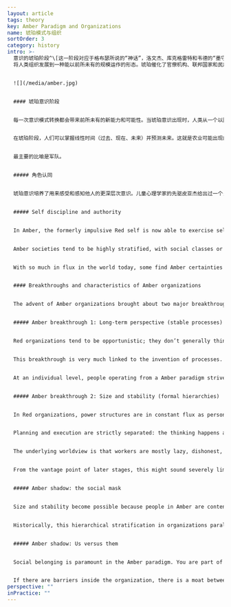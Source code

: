 ```yaml
---
layout: article
tags: theory
key: Amber Paradigm and Organizations
name: 琥珀模式与组织
sortOrder: 3
category: history
intro: >-
  意识的琥珀阶段^\[这一阶段对应于格布瑟所说的“神话”，洛文杰、库克格雷特和韦德的“墨守成规”，格雷夫斯的“DQ”，螺旋动力学派的“蓝色”，克根的“人际关系”，托伯特的“外交官”和“专家”，皮亚杰的“实用操作”以及其他一些人的学说。]
  将人类组织发展到一种能以前所未有的规模运作的形态。琥珀催化了官僚机构、联邦国家和民族国家的形成，其中许多组织已经存在了好几个世纪。琥珀组织力求稳定，其特点是在等级结构中定义有明确的角色和等级。通过指挥和控制来实现领导权，整个组织都需要服从。通过规则和程序来实现稳定和秩序。不鼓励创新，不欢迎竞争。最主要的比喻是军队。但也许最重要的琥珀组织是天主教会。


  ![](/media/amber.jpg)


  #### 琥珀意识阶段


  每一次意识模式转换都会带来前所未有的新能力和可能性。当琥珀意识出现时，人类从一个以园艺为生的部落世界跃升到农业、国家和文明、机构、官僚机制和有组织宗教的时代。根据发展心理学家的说法，当今发达社会的成年人口中有很大一部分依然基于这一范式运作。琥珀色阶段通过牛顿的眼睛感知世界。知晓因果关系。


  在琥珀阶段，人们可以掌握线性时间（过去、现在、未来）并预测未来。这就是农业可能出现的土壤：农业需要自律和远见，从今年的收成中保留种子，以供应明年的粮食。农业所产生的热量过剩可以养活一些新的阶级：统治者、管理者、牧师、战士和工匠；这大约从公元前4000年开始在美索不达米亚，催化了从酋长制到国家和文明的转变。


  最主要的比喻是军队。


  ##### 角色认同


  琥珀意识培养了用来感受和感知他人的更深层次意识。儿童心理学家的先驱皮亚杰给出过一个关于琥珀认知的实验。把一个双色的球放在儿童和成人之间，绿色的一面对着儿童，红色的一面对着成人。在琥珀色阶段之前，孩子还不能从别人的角度看世界，他会声称他和大人都看到了一个绿色的球。在六、七岁左右的时候，一个在滋养意识成长环境中长大的孩子，将学会通过别人的眼睛看世界，并能正确识别成年人看到了球的红色一面。从心理上讲，这个意识飞跃的影响很巨大。我可以认同我的观点和我的角色，并知道这与你的不同。我也能想象别人对我的看法。此时，我的自我和自我价值感在很大程度上是建立在别人观点上的。我会争取得到认可和接受，并在我的社交圈中占据一席之地。在这个阶段，人们已经会内化群体规范，思维的基础取决于一个人是否符合群体规范的外表、行为和相应的思想。红色阶段的二元思维依然健在，但基于个人主义的“按照我的方式，还是你的方式”被基于集体主义的“按照我们的方式，还是他们的方式”所取代。红色的自我中心主义已经让位给琥珀色的种族中心主义。肯·威尔伯这样说：关心和关注从我扩展到了整个团队——但并没有进步太多！如果你是这个团体的一员——是我的神话，我的意识形态的一员——那么你就能“得救”。但是如果你属于不同的文化，不同的群体，不同的神话，不同的上帝，那么你就该死。^\[Ken Wilber, A Brief History of Everything (Boston: Shambhala Publications, 1996), 273.]


  ##### Self discipline and authority


  In Amber, the formerly impulsive Red self is now able to exercise self-discipline and self-control, not only in public but also in private. Amber societies have simple morals based on one accepted, right way of doing things. The Amber worldview is static: there are immutable laws that make for a just world, where things are either right or wrong. Do what’s right and you will be rewarded, in this life or the next. Do or say the wrong things, and you will be punished or even rejected from the group―and possibly suffer in the hereafter. People internalize the rules and morality and feel guilt and shame when they go astray. Authority to define what is right and wrong is now linked to a role, rather than to a powerful personality (as was the case in Red); it’s the priest’s robe, whoever wears it, that defines authority.


  Amber societies tend to be highly stratified, with social classes or caste systems and rigid gender differences as defining features. A lottery at birth defines what caste you are born into. From there, everything is mapped out for you―how you are to behave, think, dress, eat, and marry is in accordance with your caste.


  With so much in flux in the world today, some find Amber certainties an appealing refuge and call for a return to a fixed set of moral values. To take that perspective is to ignore the massive inequality of traditional societies that set strict social and sexual norms. It can be unpleasant, to say the least, to be a woman, a homosexual, an untouchable, or a free thinker in an Amber society.


  #### Breakthroughs and characteristics of Amber organizations


  The advent of Amber organizations brought about two major breakthroughs: organizations can now plan for the medium and long term, and they can create organizational structures that are stable and can scale. Combine these two breakthroughs, and you get organizations able to achieve unprecedented outcomes, beyond anything Red organizations could have even contemplated. Historically, Amber organizations are the ones that have built irrigation systems, pyramids, and the Great Wall of China. Amber organizations ran the ships, the trading posts, and the plantations of the Colonial world. The Catholic Church is built on this paradigm―arguably it has been the defining Amber organization for the Western world. The first large corporations of the Industrial Revolution were run on this template. Amber organizations are still very present today: most government agencies, public schools, religious institutions, and the military are run based on Amber principles and practices.


  ##### Amber breakthrough 1: Long-term perspective (stable processes)


  Red organizations tend to be opportunistic; they don’t generally think more than a few weeks ahead. Amber organizations can take on long-term projects―constructing cathedrals that might take two centuries to complete or creating networks of colonial trading posts thousands of miles away to facilitate commerce.


  This breakthrough is very much linked to the invention of processes. With processes, we can replicate past experience into the future. Last year’s harvest will be our template for this year’s; next year’s classroom will be run with the same lesson plan as this year’s. With processes, critical knowledge no longer depends on a particular person; it is embedded in the organization and can be transmitted across generations. Any person can be replaced by another that takes over the same role in the process. Even the chief is replaceable, in an orderly succession, and Amber organizations can therefore survive for centuries.


  At an individual level, people operating from a Amber paradigm strive for order and predictability; change is viewed with suspicion. The same holds true for Amber organizations, which are exceptionally well-suited for a stable world where the future can be planned based on past experience. They operate on the hidden assumption that there is one right way of doing things and that the world is (or should be) absolute. What has worked in the past will work in the future. Amber organizations find it hard to accept the need for change. The idea that there is one right way makes them uncomfortable with competition. Historically, they have striven for dominance and monopoly.


  ##### Amber breakthrough 2: Size and stability (formal hierarchies)


  In Red organizations, power structures are in constant flux as personalities jockey for influence. Amber organizations bring stability to power, with formal titles, fixed hierarchies, and organization charts. The overall structure settles into a well defined hierarchy. The plant manager is in charge of the department heads, who in turn oversee unit managers, line managers, foremen, and operators. Personal allegiance to the chief is no longer needed because everyone knows where they fit in the hierarchy. Much larger organizations become possible, spanning not hundreds but thousands of workers, and they can operate across vast distances. Mankind’s first global organizations―from the Catholic Church to the East India Company―were built on a Amber template.


  Planning and execution are strictly separated: the thinking happens at the top, the doing at the bottom. Decisions made at the top get handed down through successive layers of management. Control is maintained through compliance with rules and procedures. Leaders at all levels are given responsibility for compliance and can discipline those found wanting..


  The underlying worldview is that workers are mostly lazy, dishonest, and in need of direction. They must be supervised and told what is expected of them. Participatory management seems foolish from an Amber perspective; management must rely on command and control to achieve results. Jobs at the frontlines are specific and often routine. Innovation, critical thinking, and self-expression are not asked for (and are often discouraged). Information is shared on an as-needed basis. People are effectively interchangeable resources.


  From the vantage point of later stages, this might sound severely limiting. But as a step up from Red, it is major progress. Even people at the bottom of the organization feel that the predictability of routine work is liberating compared to the constant vigilance required in Red organization.. We no longer need to watch out for threats and danger that might come unexpectedly from any direction. We just need to follow the rules.


  ##### Amber shadow: the social mask


  Size and stability become possible because people in Amber are content to stay in their place in return for safety and predictability. People operating from this stage closely identify with their role and position. Amber organizations have invented and generalized the use of titles, ranks, and uniforms to bolster role identification. A bishop’s robe signals that inside is no mere priest. A general’s uniform can hardly be confused with a lieutenant’s or a private’s, even from far away. In factories, the owner, the engineer, the accountant, the foreman, and the machine operator tend to dress differently, even to this day. When we put on our ‘uniform’, we also put on a distinct identity, a social mask. We internalize behaviors that are expected of people with our rank and in our line of work. As a worker, it’s not only that I wear a different clothes to the engineer. I eat in the workers’ mess; he eats in the factory restaurant. And in these places, the subjects of conversation, the jokes, and the type of self-disclosure are vastly different. Social stability comes at the price of wearing a mask, of learning to distance ourselves from our unique nature, from our personal desires, needs, and feelings; instead, we embrace a socially acceptable self.


  Historically, this hierarchical stratification in organizations paralleled social stratification: The roles you could aspire to depended on your families position in society. It was often very difficult to ‘break the mold’. Fortunately, that rigid social stratification has disappeared in modern societies. Today’s Amber organizations still tend to reinforce hierarchy, albeit in more subtle ways. Promotion is often based on experience and service and sometimes the most qualified do not get the job because they haven’t ticked all the right boxes.


  ##### Amber shadow: Us versus them


  Social belonging is paramount in the Amber paradigm. You are part of the group, or you are not―it is “us” versus “them.” This dividing line can be found throughout Amber organizations―nurses versus doctors versus administrators, line versus staff, frontline versus headquarters etc. Amber organizations have definitive silos, and groups eye each other with suspicion across them. Co-operation and trust is enabled through procedures and rules that people have to abide by.


  If there are barriers inside the organization, there is a moat between the organization and the outside world. Amber organizations try wherever possible to be self-contained and autonomous. Early car factories had their own rubber plantations and steel mills, operated their own bakeries, and provided social housing. Employees also “belong” to the organization: employment is assumed to be lifelong, and much of people’s social life revolves around the organization. The possibility of dismissal therefore carries a double threat: employees risk losing both the identity the work gives them as well as the social fabric they are embedded in. Someone who decides to leave the organization is often met with bewilderment, if not accused of betrayal. Many of today’s Amber organizations still have lifetime employment as an underlying norm. For those who decide to leave, the process is often painful―akin to shedding an old life and having to reinvent a new one.
perspective: ""
inPractice: ""
---
```


